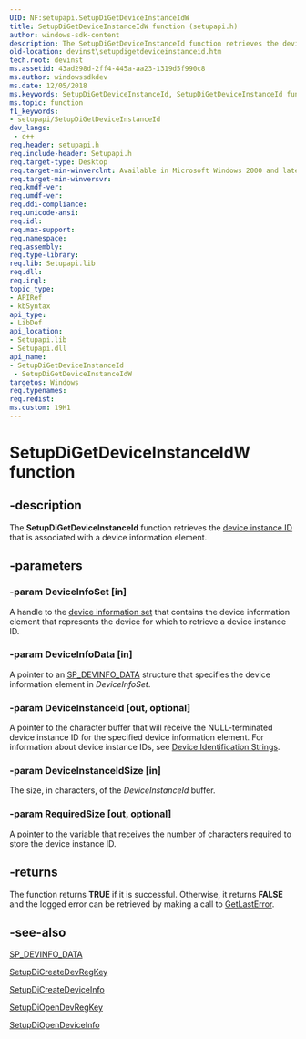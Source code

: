 ```yaml
---
UID: NF:setupapi.SetupDiGetDeviceInstanceIdW
title: SetupDiGetDeviceInstanceIdW function (setupapi.h)
author: windows-sdk-content
description: The SetupDiGetDeviceInstanceId function retrieves the device instance ID that is associated with a device information element.
old-location: devinst\setupdigetdeviceinstanceid.htm
tech.root: devinst
ms.assetid: 43ad298d-2ff4-445a-aa23-1319d5f990c8
ms.author: windowssdkdev
ms.date: 12/05/2018
ms.keywords: SetupDiGetDeviceInstanceId, SetupDiGetDeviceInstanceId function [Device and Driver Installation], SetupDiGetDeviceInstanceIdA, SetupDiGetDeviceInstanceIdW, devinst.setupdigetdeviceinstanceid, di-rtns_f7f2bb12-37a0-489f-a1e7-0ca67600876c.xml, setupapi/SetupDiGetDeviceInstanceId
ms.topic: function
f1_keywords:
- setupapi/SetupDiGetDeviceInstanceId
dev_langs:
 - c++
req.header: setupapi.h
req.include-header: Setupapi.h
req.target-type: Desktop
req.target-min-winverclnt: Available in Microsoft Windows 2000 and later versions of Windows.
req.target-min-winversvr: 
req.kmdf-ver: 
req.umdf-ver: 
req.ddi-compliance: 
req.unicode-ansi: 
req.idl: 
req.max-support: 
req.namespace: 
req.assembly: 
req.type-library: 
req.lib: Setupapi.lib
req.dll: 
req.irql: 
topic_type:
- APIRef
- kbSyntax
api_type:
- LibDef
api_location:
- Setupapi.lib
- Setupapi.dll
api_name:
- SetupDiGetDeviceInstanceId
 - SetupDiGetDeviceInstanceIdW
targetos: Windows
req.typenames: 
req.redist: 
ms.custom: 19H1
---
```


# SetupDiGetDeviceInstanceIdW function


## -description


The <b>SetupDiGetDeviceInstanceId</b> function retrieves the <a href="https://docs.microsoft.com/windows-hardware/drivers/install/device-instance-ids">device instance ID</a> that is associated with a device information element.


## -parameters




### -param DeviceInfoSet [in]

A handle to the <a href="https://docs.microsoft.com/windows-hardware/drivers/install/device-information-sets">device information set</a> that contains the device information element that represents the device for which to retrieve a device instance ID. 


### -param DeviceInfoData [in]

A pointer to an <a href="https://docs.microsoft.com/windows/desktop/api/setupapi/ns-setupapi-sp_devinfo_data">SP_DEVINFO_DATA</a> structure that specifies the device information element in <i>DeviceInfoSet</i>.


### -param DeviceInstanceId [out, optional]

A pointer to the character buffer that will receive the NULL-terminated device instance ID for the specified device information element. For information about device instance IDs, see <a href="https://docs.microsoft.com/en-us/windows-hardware/drivers/install/device-identification-strings">Device Identification Strings</a>.


### -param DeviceInstanceIdSize [in]

The size, in characters, of the <i>DeviceInstanceId</i> buffer.


### -param RequiredSize [out, optional]

A pointer to the variable that receives the number of characters required to store the device instance ID.


## -returns



The function returns <b>TRUE</b> if it is successful. Otherwise, it returns <b>FALSE</b> and the logged error can be retrieved by making a call to <a href="http://go.microsoft.com/fwlink/p/?linkid=169416">GetLastError</a>.




## -see-also




<a href="https://docs.microsoft.com/windows/desktop/api/setupapi/ns-setupapi-sp_devinfo_data">SP_DEVINFO_DATA</a>



<a href="https://docs.microsoft.com/windows/desktop/api/setupapi/nf-setupapi-setupdicreatedevregkeya">SetupDiCreateDevRegKey</a>



<a href="https://docs.microsoft.com/windows/desktop/api/setupapi/nf-setupapi-setupdicreatedeviceinfoa">SetupDiCreateDeviceInfo</a>



<a href="https://docs.microsoft.com/windows/desktop/api/setupapi/nf-setupapi-setupdiopendevregkey">SetupDiOpenDevRegKey</a>



<a href="https://docs.microsoft.com/windows/desktop/api/setupapi/nf-setupapi-setupdiopendeviceinfoa">SetupDiOpenDeviceInfo</a>
 

 

